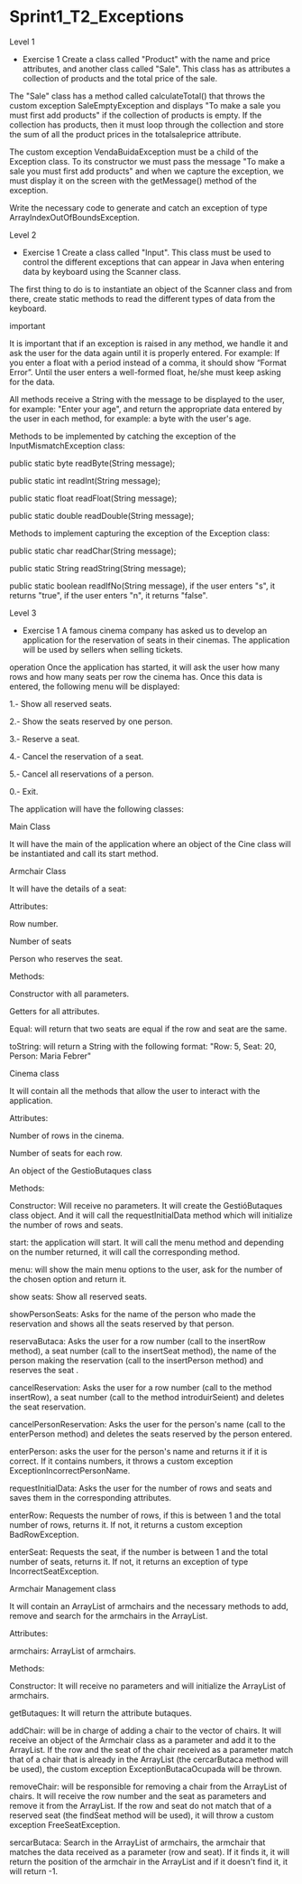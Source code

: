 # Sprint1_T2_Exceptions

Level 1
- Exercise 1
Create a class called "Product" with the name and price attributes, and another class called "Sale". This class has as attributes a collection of products and the total price of the sale.

The "Sale" class has a method called calculateTotal() that throws the custom exception SaleEmptyException and displays "To make a sale you must first add products" if the collection of products is empty. If the collection has products, then it must loop through the collection and store the sum of all the product prices in the totalsaleprice attribute.

The custom exception VendaBuidaException must be a child of the Exception class. To its constructor we must pass the message "To make a sale you must first add products" and when we capture the exception, we must display it on the screen with the getMessage() method of the exception.

Write the necessary code to generate and catch an exception of type ArrayIndexOutOfBoundsException.


Level 2
- Exercise 1
Create a class called "Input". This class must be used to control the different exceptions that can appear in Java when entering data by keyboard using the Scanner class.

The first thing to do is to instantiate an object of the Scanner class and from there, create static methods to read the different types of data from the keyboard.

  important

It is important that if an exception is raised in any method, we handle it and ask the user for the data again until it is properly entered. For example: If you enter a float with a period instead of a comma, it should show “Format Error”. Until the user enters a well-formed float, he/she must keep asking for the data.

All methods receive a String with the message to be displayed to the user, for example: "Enter your age", and return the appropriate data entered by the user in each method, for example: a byte with the user's age.

Methods to be implemented by catching the exception of the InputMismatchException class:

public static byte readByte(String message);

public static int readInt(String message);

public static float readFloat(String message);

public static double readDouble(String message);

Methods to implement capturing the exception of the Exception class:

public static char readChar(String message);

public static String readString(String message);

public static boolean readIfNo(String message), if the user enters "s", it returns "true", if the user enters "n", it returns "false".

Level 3
- Exercise 1
A famous cinema company has asked us to develop an application for the reservation of seats in their cinemas. The application will be used by sellers when selling tickets.

operation
Once the application has started, it will ask the user how many rows and how many seats per row the cinema has. Once this data is entered, the following menu will be displayed:

1.- Show all reserved seats.

2.- Show the seats reserved by one person.

3.- Reserve a seat.

4.- Cancel the reservation of a seat.

5.- Cancel all reservations of a person.

0.- Exit.


The application will have the following classes:

Main Class

It will have the main of the application where an object of the Cine class will be instantiated and call its start method.


Armchair Class

It will have the details of a seat:

Attributes:

Row number.

Number of seats

Person who reserves the seat.

Methods:

Constructor with all parameters.

Getters for all attributes.

Equal: will return that two seats are equal if the row and seat are the same.

toString: will return a String with the following format: "Row: 5, Seat: 20, Person: Maria Febrer"


Cinema class

It will contain all the methods that allow the user to interact with the application.

Attributes:

Number of rows in the cinema.

Number of seats for each row.

An object of the GestioButaques class

Methods:

Constructor: Will receive no parameters. It will create the GestióButaques class object. And it will call the requestInitialData method which will initialize the number of rows and seats.

start: the application will start. It will call the menu method and depending on the number returned, it will call the corresponding method.

menu: will show the main menu options to the user, ask for the number of the chosen option and return it.

show seats: Show all reserved seats.

showPersonSeats: Asks for the name of the person who made the reservation and shows all the seats reserved by that person.

reservaButaca: Asks the user for a row number (call to the insertRow method), a seat number (call to the insertSeat method), the name of the person making the reservation (call to the insertPerson method) and reserves the seat .

cancelReservation: Asks the user for a row number (call to the method insertRow), a seat number (call to the method introduirSeient) and deletes the seat reservation.

cancelPersonReservation: Asks the user for the person's name (call to the enterPerson method) and deletes the seats reserved by the person entered.

enterPerson: asks the user for the person's name and returns it if it is correct. If it contains numbers, it throws a custom exception ExceptionIncorrectPersonName.

requestInitialData: Asks the user for the number of rows and seats and saves them in the corresponding attributes.

enterRow: Requests the number of rows, if this is between 1 and the total number of rows, returns it. If not, it returns a custom exception BadRowException.

enterSeat: Requests the seat, if the number is between 1 and the total number of seats, returns it. If not, it returns an exception of type IncorrectSeatException.


Armchair Management class

It will contain an ArrayList of armchairs and the necessary methods to add, remove and search for the armchairs in the ArrayList.

Attributes:

armchairs: ArrayList of armchairs.

Methods:

Constructor: It will receive no parameters and will initialize the ArrayList of armchairs.

getButaques: It will return the attribute butaques.

addChair: will be in charge of adding a chair to the vector of chairs. It will receive an object of the Armchair class as a parameter and add it to the ArrayList. If the row and the seat of the chair received as a parameter match that of a chair that is already in the ArrayList (the cercarButaca method will be used), the custom exception ExceptionButacaOcupada will be thrown.

removeChair: will be responsible for removing a chair from the ArrayList of chairs. It will receive the row number and the seat as parameters and remove it from the ArrayList. If the row and seat do not match that of a reserved seat (the findSeat method will be used), it will throw a custom exception FreeSeatException.

sercarButaca: Search in the ArrayList of armchairs, the armchair that matches the data received as a parameter (row and seat). If it finds it, it will return the position of the armchair in the ArrayList and if it doesn't find it, it will return -1.
